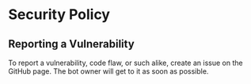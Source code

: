 # Security Policy

## Reporting a Vulnerability

To report a vulnerability, code flaw, or such alike, create an issue on the GitHub page. The bot owner will get to it as soon as possible.
